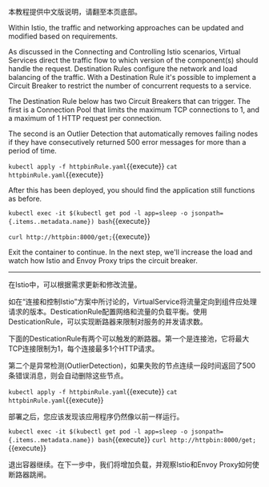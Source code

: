 本教程提供中文版说明，请翻至本页底部。

Within Istio, the traffic and networking approaches can be updated and modified based on requirements.

As discussed in the Connecting and Controlling Istio scenarios, Virtual Services direct the traffic flow to which version of the component(s) should handle the request. Destination Rules configure the network and load balancing of the traffic. With a Destination Rule it's possible to implement a Circuit Breaker to restrict the number of concurrent requests to a service.

The Destination Rule below has two Circuit Breakers that can trigger. The first is a Connection Pool that limits the maximum TCP connections to 1, and a maximum of 1 HTTP request per connection.

The second is an Outlier Detection that automatically removes failing nodes if they have consecutively returned 500 error messages for more than a period of time.

`kubectl apply -f httpbinRule.yaml`{{execute}}
`cat httpbinRule.yaml`{{execute}}

After this has been deployed, you should find the application still functions as before.

`kubectl exec -it $(kubectl get pod -l app=sleep -o jsonpath={.items..metadata.name}) bash`{{execute}}

`curl http://httpbin:8000/get;`{{execute}}

Exit the container to continue. In the next step, we'll increase the load and watch how Istio and Envoy Proxy trips the circuit breaker.

---

在Istio中，可以根据需求更新和修改流量。

如在“连接和控制Istio”方案中所讨论的，VirtualService将流量定向到组件应处理请求的版本。DesticationRule配置网络和流量的负载平衡。使用DesticationRule，可以实现断路器来限制对服务的并发请求数。

下面的DesticationRule有两个可以触发的断路器。第一个是连接池，它将最大TCP连接限制为1，每个连接最多1个HTTP请求。

第二个是异常检测(OutlierDetection)，如果失败的节点连续一段时间返回了500条错误消息，则会自动删除这些节点。

`kubectl apply -f httpbinRule.yaml`{{execute}}
`cat httpbinRule.yaml`{{execute}}

部署之后，您应该发现该应用程序仍然像以前一样运行。

`kubectl exec -it $(kubectl get pod -l app=sleep -o jsonpath={.items..metadata.name}) bash`{{execute}}
`curl http://httpbin:8000/get;`{{execute}}

退出容器继续。在下一步中，我们将增加负载，并观察Istio和Envoy Proxy如何使断路器跳闸。



